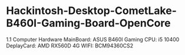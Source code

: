# Hackintosh-Desktop-CometLake-B460I-Gaming-Board-OpenCore
1.1 Computer Hardware
      MainBoard:  ASUS B460I Gaming
      CPU:        i5 10400
      DeplayCard: AMD RX560D 4G
      WIFI:       BCM94360CS2

